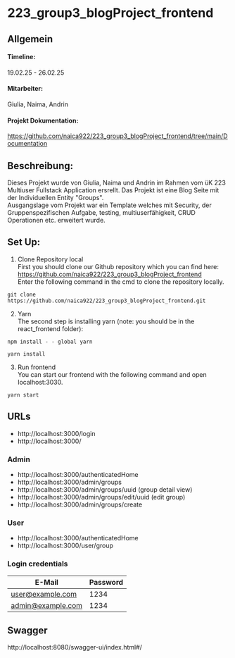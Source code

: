 # 223_group3_blogProject_frontend

## Allgemein

#### Timeline:
19.02.25 - 26.02.25

#### Mitarbeiter:
Giulia, Naima, Andrin

#### Projekt Dokumentation: 
https://github.com/naica922/223_group3_blogProject_frontend/tree/main/Documentation

## Beschreibung:
Dieses Projekt wurde von Giulia, Naima und Andrin im Rahmen vom üK 223 Multiuser Fullstack Application ersrellt. Das Projekt ist eine Blog Seite mit der Individuellen Entity "Groups". <br>
Ausgangslage vom Projekt war ein Template welches mit Security, der Gruppenspezifischen Aufgabe, testing, multiuserfähigkeit, CRUD Operationen etc. erweitert wurde.

## Set Up:
1. Clone Repository local <br>
First you should clone our Github repository which you can find here: https://github.com/naica922/223_group3_blogProject_frontend <br>
Enter the following command in the cmd to clone the repository locally.
```
git clone https://github.com/naica922/223_group3_blogProject_frontend.git
```

2. Yarn <br>
The second step is installing yarn (note: you should be in the react_frontend folder):
```
npm install - - global yarn
```
```
yarn install
```
3. Run frontend <br>
You can start our frontend with the following command and open localhost:3030.
```
yarn start
```

## URLs
- http://localhost:3000/login
- http://localhost:3000/

### Admin
- http://localhost:3000/authenticatedHome
- http://localhost:3000/admin/groups
- http://localhost:3000/admin/groups/uuid (group detail view)
- http://localhost:3000/admin/groups/edit/uuid (edit group)
- http://localhost:3000/admin/groups/create

### User
- http://localhost:3000/authenticatedHome
- http://localhost:3000/user/group

### Login credentials
| E-Mail             | Password |
| ------------------ | -------- |
| user@example.com   | 1234     |
| admin@example.com  | 1234     |

## Swagger
http://localhost:8080/swagger-ui/index.html#/


 
